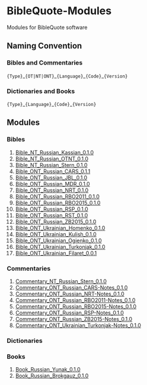 # BibleQuote-Modules

Modules for BibleQuote software

## Naming Convention

### Bibles and Commentaries

`{Type}`\_`{OT|NT|ONT}`\_`{Language}`\_`{Code}`\_`{Version}`

### Dictionaries and Books

`{Type}`\_`{Language}`\_`{Code}`\_`{Version}`

## Modules

### Bibles

1. [Bible_NT_Russian_Kassian_0.1.0](https://github.com/BibleQuote/BibleQuote-Modules/raw/master/Bibles/Bible_NT_Russian_Kassian_0.1.0.7z)
1. [Bible_NT_Russian_OTNT_0.1.0](https://github.com/BibleQuote/BibleQuote-Modules/raw/master/Bibles/Bible_NT_Russian_OTNT_0.1.0.7z)
1. [Bible_NT_Russian_Stern_0.1.0](https://github.com/BibleQuote/BibleQuote-Modules/raw/master/Bibles/Bible_NT_Russian_Stern_0.1.0.7z)
1. [Bible_ONT_Russian_CARS_0.1.1](https://github.com/BibleQuote/BibleQuote-Modules/raw/master/Bibles/Bible_ONT_Russian_CARS_0.1.1.7z)
1. [Bible_ONT_Russian_JBL_0.1.0](https://github.com/BibleQuote/BibleQuote-Modules/raw/master/Bibles/Bible_ONT_Russian_JBL_0.1.0.7z)
1. [Bible_ONT_Russian_MDR_0.1.0](https://github.com/BibleQuote/BibleQuote-Modules/raw/master/Bibles/Bible_ONT_Russian_MDR_0.1.0.7z)
1. [Bible_ONT_Russian_NRT_0.1.0](https://github.com/BibleQuote/BibleQuote-Modules/raw/master/Bibles/Bible_ONT_Russian_NRT_0.1.0.7z)
1. [Bible_ONT_Russian_RBO2011_0.1.0](https://github.com/BibleQuote/BibleQuote-Modules/raw/master/Bibles/Bible_ONT_Russian_RBO2011_0.1.0.7z)
1. [Bible_ONT_Russian_RBO2015_0.1.0](https://github.com/BibleQuote/BibleQuote-Modules/raw/master/Bibles/Bible_ONT_Russian_RBO2015_0.1.0.7z)
1. [Bible_ONT_Russian_RSP_0.1.0](https://github.com/BibleQuote/BibleQuote-Modules/raw/master/Bibles/Bible_ONT_Russian_RSP_0.1.0.7z)
1. [Bible_ONT_Russian_RST_0.1.0](https://github.com/BibleQuote/BibleQuote-Modules/raw/master/Bibles/Bible_ONT_Russian_RST_0.1.0.7z)
1. [Bible_ONT_Russian_ZB2015_0.1.0](https://github.com/BibleQuote/BibleQuote-Modules/raw/master/Bibles/Bible_ONT_Russian_ZB2015_0.1.0.7z)
1. [Bible_ONT_Ukrainian_Homenko_0.1.0](https://github.com/BibleQuote/BibleQuote-Modules/raw/master/Bibles/Bible_ONT_Ukrainian_Homenko_0.1.0.7z)
1. [Bible_ONT_Ukrainian_Kulish_0.1.0](https://github.com/BibleQuote/BibleQuote-Modules/raw/master/Bibles/Bible_ONT_Ukrainian_Kulish_0.1.0.7z)
1. [Bible_ONT_Ukrainian_Ogienko_0.1.0](https://github.com/BibleQuote/BibleQuote-Modules/raw/master/Bibles/Bible_ONT_Ukrainian_Ogienko_0.1.0.7z)
1. [Bible_ONT_Ukrainian_Turkonjak_0.1.0](https://github.com/BibleQuote/BibleQuote-Modules/raw/master/Bibles/Bible_ONT_Ukrainian_Turkonjak_0.1.0.7z)
1. [Bible_ONT_Ukrainian_Filaret_0.0.1](https://github.com/BibleQuote/BibleQuote-Modules/raw/master/Bibles/Bible_ONT_Ukrainian_Filaret_0.0.1.7z)

### Commentaries

1. [Commentary_NT_Russian_Stern_0.1.0](https://github.com/BibleQuote/BibleQuote-Modules/raw/master/Commentaries/Commentary_NT_Russian_Stern_0.1.0.7z)
1. [Commentary_ONT_Russian_CARS-Notes_0.1.0](https://github.com/BibleQuote/BibleQuote-Modules/raw/master/Commentaries/Commentary_ONT_Russian_CARS-Notes_0.1.0.7z)
1. [Commentary_ONT_Russian_NRT-Notes_0.1.0](https://github.com/BibleQuote/BibleQuote-Modules/raw/master/Commentaries/Commentary_ONT_Russian_NRT-Notes_0.1.0.7z)
1. [Commentary_ONT_Russian_RBO2011-Notes_0.1.0](https://github.com/BibleQuote/BibleQuote-Modules/raw/master/Commentaries/Commentary_ONT_Russian_RBO2011-Notes_0.1.0.7z)
1. [Commentary_ONT_Russian_RBO2015-Notes_0.1.0](https://github.com/BibleQuote/BibleQuote-Modules/raw/master/Commentaries/Commentary_ONT_Russian_RBO2015-Notes_0.1.0.7z)
1. [Commentary_ONT_Russian_RSP-Notes_0.1.0](https://github.com/BibleQuote/BibleQuote-Modules/raw/master/Commentaries/Commentary_ONT_Russian_RSP-Notes_0.1.0.7z)
1. [Commentary_ONT_Russian_ZB2015-Notes_0.1.0](https://github.com/BibleQuote/BibleQuote-Modules/raw/master/Commentaries/Commentary_ONT_Russian_ZB2015-Notes_0.1.0.7z)
1. [Commentary_ONT_Ukrainian_Turkonjak-Notes_0.1.0](https://github.com/BibleQuote/BibleQuote-Modules/raw/master/Commentaries/Commentary_ONT_Ukrainian_Turkonjak-Notes_0.1.0.7z)

### Dictionaries

  

### Books

1. [Book_Russian_Yunak_0.1.0](https://github.com/BibleQuote/BibleQuote-Modules/raw/master/Books/Book_Russian_Yunak_0.1.0.7z)
1. [Book_Russian_Brokgauz_0.1.0](https://github.com/BibleQuote/BibleQuote-Modules/raw/master/Books/Book_Russian_Brokgauz_0.1.0.7z)
